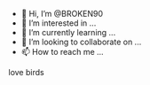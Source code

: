 - 👋 Hi, I’m @BROKEN90
- 👀 I’m interested in ...
- 🌱 I’m currently learning ...
- 💞️ I’m looking to collaborate on ...
- 📫 How to reach me ...

<!---
BROKEN90/BROKEN90 is a ✨ special ✨ repository because its `README.md` (this file) appears on your GitHub profile.
You can click the Preview link to take a look at your changes.
---> love birds 

